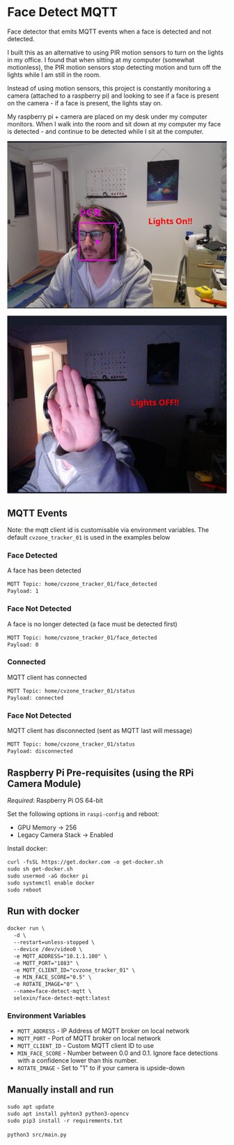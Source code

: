 # Face Detect MQTT
Face detector that emits MQTT events when a face is detected and not detected.

I built this as an alternative to using PIR motion sensors to turn on the lights in my office.
I found that when sitting at my computer (somewhat motionless), the PIR motion sensors stop detecting
motion and turn off the lights while I am still in the room.

Instead of using motion sensors, this project is constantly monitoring a camera (attached to a raspberry pi)
and looking to see if a face is present on the camera - if a face is present, the lights stay on.

My raspberry pi + camera are placed on my desk under my computer monitors. When I walk into the room and sit
down at my computer my face is detected - and continue to be detected while I sit at the computer.

![Lights On](images/lights_on.png "Lights ON!")

![Lights Off](images/lights_off.png "Lights OFF!")

## MQTT Events
Note: the mqtt client id is customisable via environment variables. The default `cvzone_tracker_01` is used in the examples below
### Face Detected
A face has been detected
```
MQTT Topic: home/cvzone_tracker_01/face_detected
Payload: 1
```

### Face Not Detected
A face is no longer detected (a face must be detected first)
```
MQTT Topic: home/cvzone_tracker_01/face_detected
Payload: 0
```

### Connected
MQTT client has connected
```
MQTT Topic: home/cvzone_tracker_01/status
Payload: connected
```

### Face Not Detected
MQTT client has disconnected (sent as MQTT last will message)
```
MQTT Topic: home/cvzone_tracker_01/status
Payload: disconnected
```

## Raspberry Pi Pre-requisites (using the RPi Camera Module)
*Required*: Raspberry Pi OS 64-bit

Set the following options in `raspi-config` and reboot:
 - GPU Memory -> 256
 - Legacy Camera Stack -> Enabled

Install docker:
```
curl -fsSL https://get.docker.com -o get-docker.sh
sudo sh get-docker.sh
sudo usermod -aG docker pi
sudo systemctl enable docker
sudo reboot
```

## Run with docker
```
docker run \
  -d \
  --restart=unless-stopped \
  --device /dev/video0 \
  -e MQTT_ADDRESS="10.1.1.100" \
  -e MQTT_PORT="1883" \
  -e MQTT_CLIENT_ID="cvzone_tracker_01" \
  -e MIN_FACE_SCORE="0.5" \
  -e ROTATE_IMAGE="0" \
  --name=face-detect-mqtt \ 
  selexin/face-detect-mqtt:latest
```

### Environment Variables
 - `MQTT_ADDRESS` - IP Address of MQTT broker on local network
 - `MQTT_PORT` - Port of MQTT broker on local network
 - `MQTT_CLIENT_ID` - Custom MQTT client ID to use
 - `MIN_FACE_SCORE` - Number between 0.0 and 0.1. Ignore face detections with a confidence lower than this number. 
 - `ROTATE_IMAGE` - Set to "1" to if your camera is upside-down


## Manually install and run
```
sudo apt update
sudo apt install pyhton3 python3-opencv
sudo pip3 install -r requirements.txt

python3 src/main.py
```
